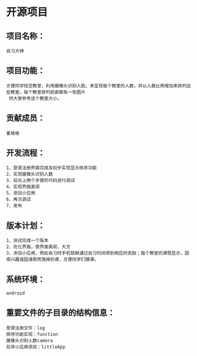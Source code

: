 # 开源项目


## 项目名称：
	自习大神

## 项目功能：

	方便同学找空教室，利用摄像头识别人脸，来呈现每个教室的人数，并以人数比例增加来排列这些教室。每个教室排列前面都有一张图片
     供大家参考这个教室大小。

## 贡献成员：
	
	霍艳艳
	
## 开发流程：

	1、登录注册界面完成及初步实现显示排序功能
	2、实现摄像头识别人数
	3、综合上两个步骤的代码进行调试
	4、实现界面美观
	5、添加小应用
	6、再次调试
	7、发布
	
## 版本计划：

	1、测试完成一个版本
	2、优化界面，使界面美观，大方
	3、添加小应用，例如自习时手机锁屏通过自习时间得到相应的奖励；每个教室的课程显示，因感兴趣或因请假而落掉的课，方便同学们蹭课。

## 系统环境：
	
	android
	
## 重要文件的子目录的结构信息：

	登录注册文件：log
	排序功能实现：function
	摄像头识别人数camera
	后序小应用添加：littleApp
